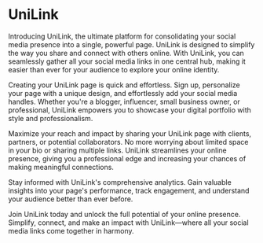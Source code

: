 # UniLink
Introducing UniLink, the ultimate platform for consolidating your social media presence into a single, powerful page. UniLink is designed to simplify the way you share and connect with others online. With UniLink, you can seamlessly gather all your social media links in one central hub, making it easier than ever for your audience to explore your online identity.

Creating your UniLink page is quick and effortless. Sign up, personalize your page with a unique design, and effortlessly add your social media handles. Whether you're a blogger, influencer, small business owner, or professional, UniLink empowers you to showcase your digital portfolio with style and professionalism.

Maximize your reach and impact by sharing your UniLink page with clients, partners, or potential collaborators. No more worrying about limited space in your bio or sharing multiple links. UniLink streamlines your online presence, giving you a professional edge and increasing your chances of making meaningful connections.

Stay informed with UniLink's comprehensive analytics. Gain valuable insights into your page's performance, track engagement, and understand your audience better than ever before.

Join UniLink today and unlock the full potential of your online presence. Simplify, connect, and make an impact with UniLink—where all your social media links come together in harmony.
